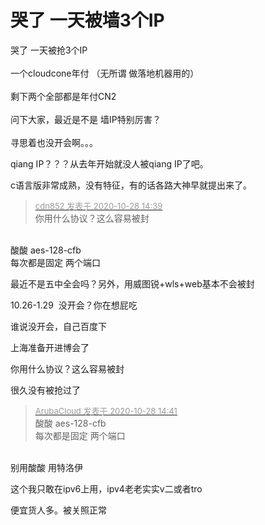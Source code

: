 # 哭了 一天被墙3个IP


哭了 一天被抢3个IP<br />
<br />
一个cloudcone年付 （无所谓 做落地机器用的）<br />
<br />
剩下两个全部都是年付CN2<br />
<br />
问下大家，最近是不是 墙IP特别厉害？<br />
<br />
寻思着也没开会啊。。。

qiang IP？？？从去年开始就没人被qiang IP了吧。

c语言版非常成熟，没有特征，有的话各路大神早就提出来了。

<div class="quote"><blockquote><font size="2"><a href="https://www.hostloc.com/forum.php?mod=redirect&amp;goto=findpost&amp;pid=9364042&amp;ptid=759401" target="_blank"><font color="#999999">cdn852 发表于 2020-10-28 14:39</font></a></font><br />
你用什么协议？这么容易被封</blockquote></div><br />
酸酸 aes-128-cfb <br />
每次都是固定 两个端口

最近不是五中全会吗？另外，用威图锐+wls+web基本不会被封<img src="static/image/smiley/default/lol.gif" smilieid="12" border="0" alt="" />

10.26-1.29&nbsp;&nbsp;没开会？你在想屁吃

谁说没开会，自己百度下

上海准备开进博会了

你用什么协议？这么容易被封

很久没有被抢过了<img id="aimg_TFyFx" onclick="zoom(this, this.src, 0, 0, 0)" class="zoom" src="https://cdn.jsdelivr.net/gh/hishis/forum-master/public/images/patch.gif" onmouseover="img_onmouseoverfunc(this)" onload="thumbImg(this)" border="0" alt="" />

<div class="quote"><blockquote><font size="2"><a href="https://www.hostloc.com/forum.php?mod=redirect&amp;goto=findpost&amp;pid=9364056&amp;ptid=759401" target="_blank"><font color="#999999">ArubaCloud 发表于 2020-10-28 14:41</font></a></font><br />
酸酸 aes-128-cfb <br />
每次都是固定 两个端口</blockquote></div><br />
别用酸酸 用特洛伊

这个我只敢在ipv6上用，ipv4老老实实v二或者tro

便宜货人多。被关照正常
